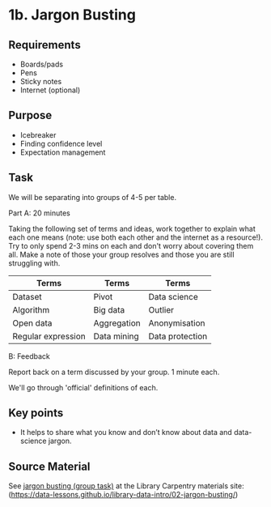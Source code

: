 1b. Jargon Busting
==================

Requirements
------------

- Boards/pads
- Pens
- Sticky notes
- Internet (optional)

Purpose
-------

- Icebreaker
- Finding confidence level
- Expectation management

Task
----

We will be separating into groups of 4-5 per table.

Part A: 20 minutes

Taking the following set of terms and ideas, work together to explain what each one means (note: use both each other and the internet as a resource!).  Try to only spend 2-3 mins on each and don't worry about covering them all.  Make a note of those your group resolves and those you are still struggling with.

| Terms | Terms | Terms |
| ----- | ----- | ----- |
| Dataset | Pivot | Data science |
| Algorithm | Big data | Outlier |
| Open data | Aggregation | Anonymisation |
| Regular expression | Data mining | Data protection |

B: Feedback

Report back on a term discussed by your group. 1 minute each.

We'll go through 'official' definitions of each.

Key points
----------

- It helps to share what you know and don’t know about data and data-science jargon.

Source Material
---------------

See [jargon busting (group task)](https://data-lessons.github.io/library-data-intro/02-jargon-busting/) at the Library Carpentry materials site:
(https://data-lessons.github.io/library-data-intro/02-jargon-busting/)